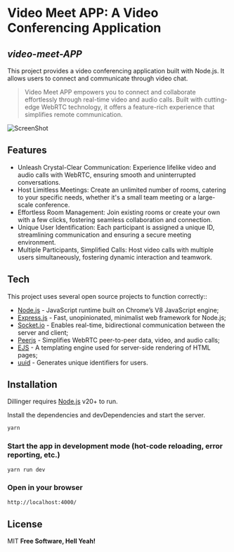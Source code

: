 # Video Meet APP: A Video Conferencing Application
## _video-meet-APP_
This project provides a video conferencing application built with Node.js. It allows users to connect and communicate through video chat.

> Video Meet APP empowers you to connect
> and collaborate effortlessly through
> real-time video and audio calls.
> Built with cutting-edge WebRTC technology,
> it offers a feature-rich experience that
> simplifies remote communication.

![ScreenShot](https://repository-images.githubusercontent.com/802875813/1540a751-b05b-4ca0-9835-54906136ece0)

## Features

- Unleash Crystal-Clear Communication: Experience lifelike video and audio calls with WebRTC, ensuring smooth and uninterrupted conversations.
- Host Limitless Meetings: Create an unlimited number of rooms, catering to your specific needs, whether it's a small team meeting or a large-scale conference.
- Effortless Room Management: Join existing rooms or create your own with a few clicks, fostering seamless collaboration and connection.
- Unique User Identification: Each participant is assigned a unique ID, streamlining communication and ensuring a secure meeting environment.
- Multiple Participants, Simplified Calls: Host video calls with multiple users simultaneously, fostering dynamic interaction and teamwork.


## Tech

This project uses several open source projects to function correctly::

- [Node.js] - JavaScript runtime built on Chrome’s V8 JavaScript engine;
- [Express.js] - Fast, unopinionated, minimalist web framework for Node.js;
- [Socket.io] - Enables real-time, bidirectional communication between the server and client;
- [Peerjs] - Simplifies WebRTC peer-to-peer data, video, and audio calls;
- [EJS] - A templating engine used for server-side rendering of HTML pages;
- [uuid] - Generates unique identifiers for users.


## Installation

Dillinger requires [Node.js](https://nodejs.org/) v20+ to run.

Install the dependencies and devDependencies and start the server.

```bash
yarn
```

### Start the app in development mode (hot-code reloading, error reporting, etc.)

```bash
yarn run dev
```

### Open in your browser

```bash
http://localhost:4000/
```

## License

MIT
**Free Software, Hell Yeah!**

[//]: # (These are reference links used in the body of this note and get stripped out when the markdown processor does its job. There is no need to format nicely because it shouldn't be seen. Thanks SO - http://stackoverflow.com/questions/4823468/store-comments-in-markdown-syntax)

[Node.js]: <https://nodejs.org/docs/latest/api/>
[Express.js]: <https://expressjs.com/en/guide/routing.html>
[Socket.io]: <https://socket.io/get-started/>
[Peerjs]: <https://github.com/peers/peerjs>
[EJS]: <https://ejs.co/#install>
[uuid]: <https://www.npmjs.com/package/uuid>

